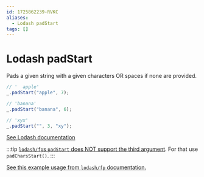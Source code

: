 ```yaml
---
id: 1725862239-RVKC
aliases:
  - Lodash padStart
tags: []
---
```


# Lodash padStart

Pads a given string with a given characters OR spaces if none are provided.

```js
// '  apple'
_.padStart("apple", 7);

// 'banana'
_.padStart("banana", 6);

// 'xyx'
_.padStart("", 3, "xy");
```

[See Lodash documentation](https://lodash.com/docs/4.17.15#padStart)

:::tip
[`lodash/fp`s `padStart` does NOT support the third argument](https://github.com/lodash/lodash/issues/1917). For that use `padCharsStart()`.
:::

[See this example usage from `lodash/fp` documentation.](https://github.com/lodash/lodash/wiki/FP-Guide/64ab7a694d3079bbb997f292fbc82fd52b167ca0#fixed-arity)
